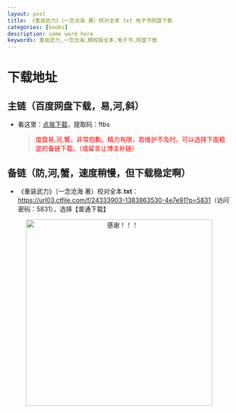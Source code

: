 ```yaml
---
layout: post
title: 《重装武力》〔一念沧海 著〕校对全本 txt 电子书网盘下载
categories: [books]
description: some word here
keywords: 重装武力,一念沧海,精校版全本,电子书,网盘下载
---
```


# 下载地址

## 主链（百度网盘下载，易,河,斜）

- 看这里：[点我下载](https://pan.baidu.com/s/1iMXUbSbtZQZjDcqDmnWUyw?pwd=ftbs)，提取码：ftbs

  > <p style="color:red" >度盘易,河,蟹，非常抱歉。精力有限，若维护不及时，可以选择下面稳定的备链下载。（或留言让博主补链）</p>

## 备链（防,河,蟹，速度稍慢，但下载稳定啊）

- 《重装武力》〔一念沧海 著〕校对全本.**txt**：<https://url03.ctfile.com/f/24333903-1383863530-4e7e91?p=5831>（访问密码：5831），选择【普通下载】

<div align="center"><img src="https://pic.imgdb.cn/item/6707df6bd29ded1a8ce37031.gif" alt="感谢！！！" width="420px" height="auto"/></div>
